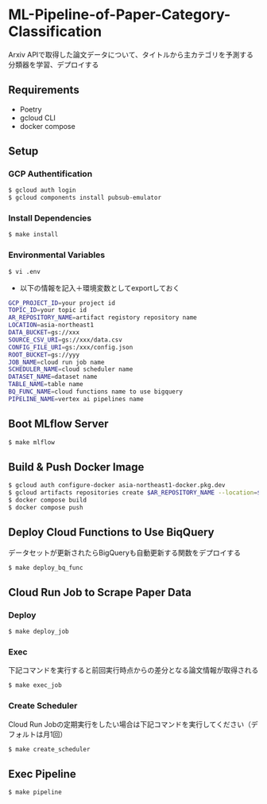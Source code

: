 # ML-Pipeline-of-Paper-Category-Classification
Arxiv APIで取得した論文データについて、タイトルから主カテゴリを予測する分類器を学習、デプロイする

## Requirements
- Poetry
- gcloud CLI
- docker compose

## Setup
### GCP Authentification
```bash
$ gcloud auth login
$ gcloud components install pubsub-emulator
```

### Install Dependencies
```bash
$ make install
```

### Environmental Variables
```bash
$ vi .env
```

- 以下の情報を記入＋環境変数としてexportしておく
```bash
GCP_PROJECT_ID=your project id
TOPIC_ID=your topic id
AR_REPOSITORY_NAME=artifact registory repository name
LOCATION=asia-northeast1
DATA_BUCKET=gs://xxx
SOURCE_CSV_URI=gs://xxx/data.csv
CONFIG_FILE_URI=gs:/xxx/config.json
ROOT_BUCKET=gs://yyy
JOB_NAME=cloud run job name
SCHEDULER_NAME=cloud scheduler name
DATASET_NAME=dataset name
TABLE_NAME=table name
BQ_FUNC_NAME=cloud functions name to use bigquery
PIPELINE_NAME=vertex ai pipelines name
```

## Boot MLflow Server
```bash
$ make mlflow
```

## Build & Push Docker Image
```bash
$ gcloud auth configure-docker asia-northeast1-docker.pkg.dev
$ gcloud artifacts repositories create $AR_REPOSITORY_NAME --location=$LOCATION --repository-format=docker
$ docker compose build
$ docker compose push
```

## Deploy Cloud Functions to Use BiqQuery
データセットが更新されたらBigQueryも自動更新する関数をデプロイする
```bash
$ make deploy_bq_func
```

## Cloud Run Job to Scrape Paper Data
### Deploy
```bash
$ make deploy_job
```

### Exec
下記コマンドを実行すると前回実行時点からの差分となる論文情報が取得される
```bash
$ make exec_job
```

### Create Scheduler
Cloud Run Jobの定期実行をしたい場合は下記コマンドを実行してください（デフォルトは月1回）
```bash
$ make create_scheduler
```

## Exec Pipeline
```bash
$ make pipeline
```
